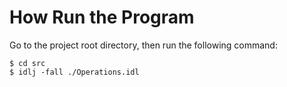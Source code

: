 # How Run the Program

Go to the project root directory, then run the following command:
```
$ cd src
$ idlj -fall ./Operations.idl
``` 
